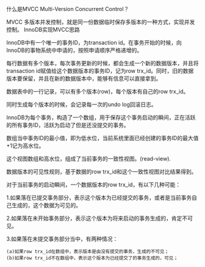 什么是MVCC Multi-Version Concurrent Control？

MVCC 多版本并发控制，就是同一份数据临时保存多版本的一种方式，实现并发控制。
InnoDB实现MVCC思路

InnoDB中有一个唯一的事务ID，为transaction id。在事务开始的时候，向InnoDB的事物系统中申请的，按照申请顺序严格递增的。

每行数据有多个版本，每次事务更新的时候，都会生成一个新的数据版本，并且将transaction id赋值给这个数据版本的事务ID，记为row trx_id。同时，旧的数据版本要保留，并且在新的数据版本中，能够有信息可以直接拿到。

数据表中的一行记录，可以有多个版本(row)，每个版本有自己的row trx_id。

同时生成每个版本的时候，会记录每一次的undo log回滚日志。

InnoDB为每个事务，构造了一个数组，用于保存这个事务启动的瞬间，正在活跃的所有事务ID，活跃为启动了但是还没提交的事务。

数组当中事务ID的最小值，即为低水位，当前系统里面已经创建的事务ID的最大值+1记为高水位。

这个视图数组和高水位，组成了当前事务的一致性视图。(read-view).

数据版本的可见性规则，基于数据的row trx_id和这个一致性视图对比结果得到。

对于当前事务的启动瞬间，一个数据版本的row trx_id，有以下几种可能：

1.如果落在已提交事务部分，表示这个版本为已经提交的事务，或者是当前事务自己生成的，这个数据为可见的。

2.如果落在未开始事务部分，表示这个版本为将来启动的事务生成的，肯定不可见。

3.如果落在未提交事务部分当中，有两种情况：

    (a)如果row trx_id在数组中，表示版本是由没有提交的事务，生成的不可见；
    (b)如果row trx_id不在数组中，表示这个版本为已经提交了的事务生成的，可见；
